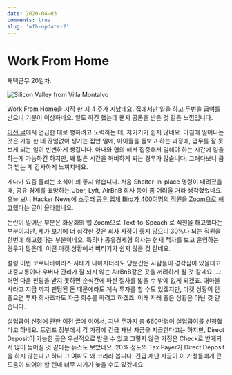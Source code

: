 ```yaml
---
date: 2020-04-03
comments: true
slug: 'wfh-update-2'
---
```


# Work From Home

재택근무 20일차.

![Silicon Valley from Villa Montalvo](../../../media/page/travel/nocal/montalvo.jpg)

Work From Home을 시작 한 지 4 주가 지났네요. 집에서만 일을 하고 두번을 급여를
받으니 기분이 이상하네요. 일도 하긴 했는데 왠지 공돈을 받은 것 같은 느낌입니다.

<!-- more -->

[이전 글](./2020-03-18-dpa.md)에서 언급한 대로 행하려고 노력하는 데, 지키기가
쉽지 않네요. 아침에 일어나는 것은 가능 한 데 끊임없이 생기는 집안 일에, 아이들을
돌보고 하는 과정에, 업무를 잘 못보게 되는 일이 빈번하게 생깁니다. 아내와 협의
해서 집중해서 일해야 하는 시간에 일을 하는게 가능하긴 하지만, 꽤 많은 시간을
허비하게 되는 경우가 많습니다. 그러다보니 급여 받는 게 감사하게 느껴지네요.

게다가 요즘 들리는 소식이 꽤 좋지 않습니다. 처음 Shelter-in-place 명령이
내려졌을 때, 공유 경제를 표방하는 Uber, Lyft, AirBnB 회사 등이 좀 어려울 거라
생각했었네요. 오늘 보니 Hacker News에 [스쿠터 공유 업체 Bird가 400여명의 직원을
Zoom으로 해고][bird-layoff-zoom]했다는 글이 올라왔네요.

[bird-layoff-zoom]: https://www.businessinsider.com/bird-employees-locked-out-of-emails-layoffs-2020-4

논란이 일어난 부분은 화상회의 앱 Zoom으로 Text-to-Speach 로 직원을 해고했다는
부분이지만, 제가 보기에 더 심각한 것은 회사 사정이 좋지 않으니 30%나 되는 직원을
한번에 해고했다는 부분이네요. 특히나 공유경제형 회사는 현재 적자를 보고 운영하는
경우가 많은데, 이런 마켓 상황에서 버티기가 쉽지 않을 것 같네요.

설령 이번 코로나바이러스 사태가 나아지더라도 당분간은 사람들이 경각심이 있을테고
대중교통이나 우버나 관리가 잘 되지 않는 AirBnB같은 곳을 꺼려하게 될 것 같네요.
그러면 다음 펀딩을 받지 못하면 순식간에 파산 절차를 밟을 수 밖에 없게 되겠죠.
대마불사라고 지금 까지 펀딩된 돈 때문에라도 계속 투자를 할 수도 있겠지만, 마켓
상황이 안좋으면 투자 회사조차도 자금 회수를 하려고 하겠죠. 이래 저래 좋은 상황은
아닌 것 같습니다.

[실업급여 신청에 관한 이전 글](./2020-03-26-unemployment-number.md)에 이어서,
[지난 주까지 총 660만명이 실업급여를 신청][unemployment-20200403]했다고 하네요.
트럼프 정부에서 각 가정에 긴급 재난 자금을 지급한다고는 하지만, Direct Deposit이
가능한 곳은 우선적으로 받을 수 있고 그렇지 않은 가정은 Check로 받게되서 많이
늦어질 것 같다는 뉴스도 보았네요. 20% 정도의 Tax Payer가 Direct Deposit을 하지
않는다고 하니 그 여파도 꽤 크리라 봅니다. 긴급 재난 자금이 이 가정들에게 큰
도움이 되어야 할 텐네 너무 시기가 늦을 수도 있겠네요.

[unemployment-20200403]: https://www.nbcnews.com/health/health-news/blog/2020-04-02-coronavirus-news-n1174651

